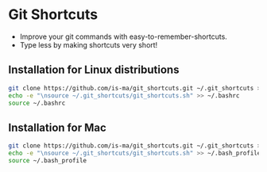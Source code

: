 # Git Shortcuts

* Improve your git commands with easy-to-remember-shortcuts.
* Type less by making shortcuts very short!

## Installation for Linux distributions

```bash
git clone https://github.com/is-ma/git_shortcuts.git ~/.git_shortcuts > /dev/null 2>&1
echo -e "\nsource ~/.git_shortcuts/git_shortcuts.sh" >> ~/.bashrc
source ~/.bashrc
```

## Installation for Mac

```bash
git clone https://github.com/is-ma/git_shortcuts.git ~/.git_shortcuts > /dev/null 2>&1
echo -e "\nsource ~/.git_shortcuts/git_shortcuts.sh" >> ~/.bash_profile
source ~/.bash_profile
```
